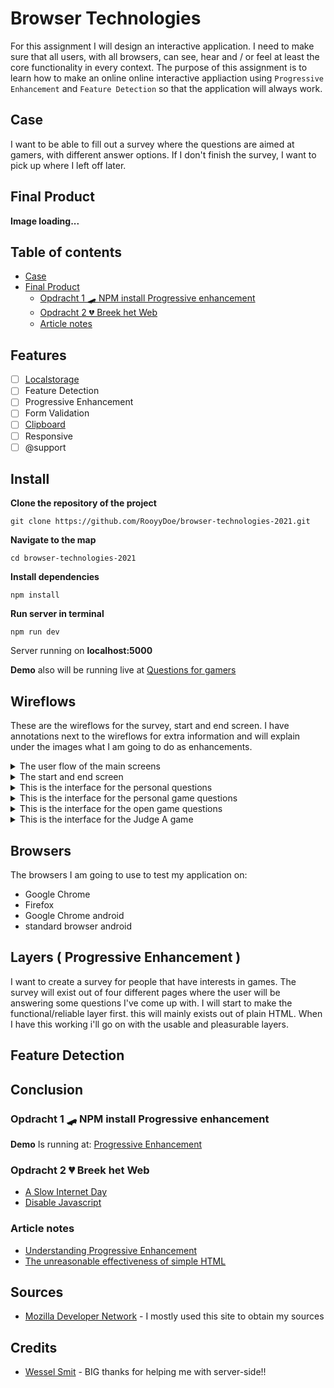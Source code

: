 # Browser Technologies

For this assignment I will design an interactive application. I need to make sure that all users, with all browsers, can see, hear and / or feel at least the core functionality in every context. The purpose of this assignment is to learn how to make an online online interactive appliaction using `Progressive Enhancement` and `Feature Detection` so that the application will always work.

## Case

I want to be able to fill out a survey where the questions are aimed at gamers, with different answer options. If I don't finish the survey, I want to pick up where I left off later.

## Final Product
**Image loading...**

## Table of contents

- [Case](#case)
- [Final Product](#final-product)
  - [Opdracht 1 🛹 NPM install Progressive enhancement](Opdracht-1-🛹-NPM-install-Progressive-enhancement)
  - [Opdracht 2 💔 Breek het Web](Opdracht-2-💔-Breek-het-Web)
  - [Article notes](Article-notes)

## Features

- [ ] [Localstorage](https://developer.mozilla.org/en-US/docs/Web/API/Storage_API)
- [ ] Feature Detection
- [ ] Progressive Enhancement
- [ ] Form Validation
- [ ] [Clipboard](https://developer.mozilla.org/en-US/docs/Web/API/Clipboard_API)
- [ ] Responsive
- [ ] @support

## Install

**Clone the repository of the project**

```
git clone https://github.com/RooyyDoe/browser-technologies-2021.git
```

**Navigate to the map**

```
cd browser-technologies-2021
```

**Install dependencies**

```
npm install
```

**Run server in terminal**

```
npm run dev
```

Server running on **localhost:5000**

**Demo** also will be running live at [Questions for gamers](https://questions-for-gamers.herokuapp.com/)

## Wireflows

These are the wireflows for the survey, start and end screen. I have annotations next to the wireflows for extra information and will explain under the images what I am going to do as enhancements.

<details>
  <summary>The user flow of the main screens</summary>
  
  <img src="https://user-images.githubusercontent.com/40355914/111615802-6f527b80-87e1-11eb-8516-9e69c617741f.jpeg" width="750" height="auto" />
  
  **Enhancements**
  
  1. **Progressbar:** In the flow of my application I want to create a progress bar that will change of value whenever a user goes to the next section of the survey. With this feature the users will know how much more of the survey they need to do, to finish it. When the users are done with one section they need to click on the `next` button and the progress bar will automatically update.
  2. **Form validation:** My survey is going to exist mainly of inputs and form elements. This is why I want validations. I want to make form validations into my client-side javascript where it checks if the form elements are empty or not filled in and then shows a error message. The fields that are not filled in will be highlighted with a outline.
  3. **Highlighting elements:** When a user selects a input field these will automatically be highlighted so the users knows where they are. This is also good for peope that use tabs to navigate through the application.
  4. **Navigation between survey pages:** Users will be able to navigate back and forward between survey pages. On this way they can edit their answers if they need to.
  5. **localStorage and write/read Json object:** I want to be able to get the writen data by the users from the localStorage client-side. Whenever Javascript is out or localStorage isn't working I want to have a back-up where the data will come out of a Json file. I will manage the data with a unique key that will be created on the server-side of my appllication. On this way I can give the users a unique key that they can fill in at the start of my application to get back where they left off in the survey.

  ![301f5cf2-9b30-4892-ba55-8803f18d011d](https://user-images.githubusercontent.com/40355914/111615288-d6236500-87e0-11eb-97e9-75fd5916ef0a.jpeg)

  6. **Responsive Design:** I will use the methode: `Mobile First` to make my application responsive. Next to this method I will make use of the `@support` rule to check-up if the CSS classes will be supported in all the browsers. When this is not the case I'll figure out a back-up plan, so that every browser can use my application.

  **Different form elements I am going to use:**
  - `<form> Element`
  - `<input>: Checkbox Type`
  - `<textarea> Element`
  - `<input>: Text Type`
  - `<input>: Range Type`
  - `<select> Element`
  - `<input>: Radio Button Type`
  - `<label> Element`
  
</details>

<details>
  <summary>The start and end screen</summary>
  
  <img src="https://user-images.githubusercontent.com/40355914/111617905-0587a100-87e4-11eb-8d3c-ed0420753423.jpeg" width="650" height="auto" >
  
  **Enhancements**
  1. **Unique code:** Every user that joins my survey will get a unique code that they will have to use when they don't finish the survey and come back later to fill it in further. This code is given whenever a user starts the survey. In the start screen users will be able to see a list of their unique codes and will be able to click on them and get back to where they left off. There will also be a input field where the user can put in one of the existing codes that he copied. 
  2. **copy to clipboard:** User will be able to copy the unique code from the page without double clicking the code or using the mouse. When the user is navigated to the unique code page the only thing that needs to be done is to click the copy short code from the keyboard mac: `cmd + c` windows: `ctrl + c`.
  
</details>

<details>
  <summary>This is the interface for the personal questions</summary>
  
  <img src="https://user-images.githubusercontent.com/40355914/111488022-2810b000-8739-11eb-88b3-bc1b9d04b1d3.jpeg" width="250" height="auto" />
  
  This will be the first screen when the users starts the survey. They will need to fill in a bit of personal information.
  
  **Form questions:**
  - First name (Input field)
  - Surname (Input field)
  - Gender (Radio buttons)
  - Age (Only Digits)
  - Gamertag (Input field)
  
</details>

<details>
  <summary>This is the interface for the personal game questions</summary>
  
  <img src="https://user-images.githubusercontent.com/40355914/111488071-3232ae80-8739-11eb-96bd-54aeb6274a47.jpeg" width="250" height="auto" />
  
  In de second survey screen the users get a couple more personal questions, but these questions will be mainly linked to gaming
  
  **Form questions:**
  - What is your favorite platform? (Input type Range)
  - How much time do you spend on gaming in a day (Input field)
  - Do you prefer multiplayer games or to go solo? (Checkboxes)
  - What's your favorite game genre? (Dropdown list)
  - What is your favorite game? (Input field)
  
</details>

<details>
  <summary>This is the interface for the open game questions</summary>
  
  <img src="https://user-images.githubusercontent.com/40355914/111488128-41b1f780-8739-11eb-84e0-e69294e2a22f.jpeg" width="250" height="auto" />
  
  This section is for the open questions. There will be three questions about gaming and I want the opinion of the users about these questions as detailed as they   can.
  
  **Form questions:**
  - What's your favorite game of all time? and why? (Textarea)
  - If video games didn't exist anymore, what would you do? (Textarea)
  - What or who got you into video games in the first place? (Textarea)
  
</details>

<details>
  <summary>This is the interface for the Judge A game</summary>
  
  <img src="https://user-images.githubusercontent.com/40355914/111488162-4b3b5f80-8739-11eb-9996-f8bd5bbde1c8.jpeg" width="250" height="auto" />
  
  The last part of my survey I will be asking a user to give there opinion about a game they can choose from a dropdown.
  
   **Form questions:**
  - Choose a game: (Dropdown list)
  - What do you think about this game? (Textarea)
  - Give the game a number 1 - 10 (Input type Range)
  - How much time do you have in the game? (Only digits)
  - Would you recommend this game? (Radio buttons)

</details>

## Browsers

The browsers I am going to use to test my application on:

- Google Chrome
- Firefox 
- Google Chrome android
- standard browser android

## Layers ( Progressive Enhancement )

I want to create a survey for people that have interests in games. The survey will exist out of four different pages where the user will be answering some questions I've come up with. I will start to make the functional/reliable layer first. this will mainly exists out of plain HTML. When I have this working i'll go on with the usable and pleasurable layers. 

## Feature Detection

## Conclusion

### Opdracht 1 🛹 NPM install Progressive enhancement

**Demo** Is running at: [Progressive Enhancement](https://browsertech2021.netlify.app/)

### Opdracht 2 💔 Breek het Web

- [A Slow Internet Day](https://github.com/RooyyDoe/browser-technologies-2021/wiki/A-Slow-Internet-Day)
- [Disable Javascript](https://github.com/RooyyDoe/browser-technologies-2021/wiki/Disabling-Javascript)

### Article notes

- [Understanding Progressive Enhancement](https://github.com/RooyyDoe/browser-technologies-2021/wiki/Understanding-Progressive-Enhancement)
- [The unreasonable effectiveness of simple HTML](https://github.com/RooyyDoe/browser-technologies-2021/wiki/The-unreasonable-effectiveness-of-simple-HTML)

## Sources

- [Mozilla Developer Network](https://developer.mozilla.org/en-US/) - I mostly used this site to obtain my sources

## Credits

- [Wessel Smit](https://github.com/WesselSmit) - BIG thanks for helping me with server-side!! 
